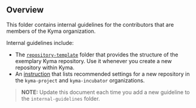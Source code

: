 ## Overview

This folder contains internal guidelines for the contributors that are members of the Kyma organization.

Internal guidelines include:

- The [`repository-template`](./repository-template/template) folder that provides the structure of the exemplary Kyma repository. Use it whenever you create a new repository within Kyma.
- An [instruction](./new-repository-settings.md) that lists recommended settings for a new repository in the `kyma-project` and `kyma-incubator` organizations.

>**NOTE:** Update this document each time you add a new guideline to the `internal-guidelines` folder.
